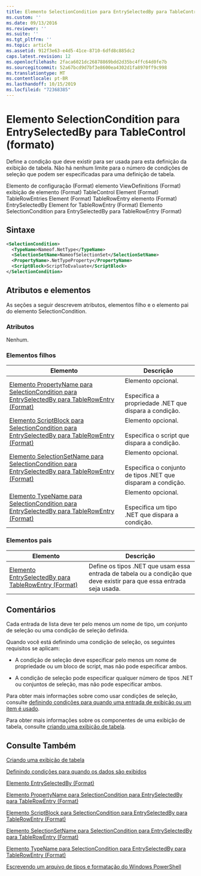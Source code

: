 ```yaml
---
title: Elemento SelectionCondition para EntrySelectedBy para TableControl (Format) | Microsoft Docs
ms.custom: ''
ms.date: 09/13/2016
ms.reviewer: ''
ms.suite: ''
ms.tgt_pltfrm: ''
ms.topic: article
ms.assetid: 912f3e63-e4d5-41ce-8710-6dfd8c885dc2
caps.latest.revision: 12
ms.openlocfilehash: 2faca6021dc26878869bdd2d35bc4ffc64d0fe7b
ms.sourcegitcommit: 52a67bcd9d7bf3e8600ea4302d1fa8970ff9c998
ms.translationtype: MT
ms.contentlocale: pt-BR
ms.lasthandoff: 10/15/2019
ms.locfileid: "72368385"
---
```

# <a name="selectioncondition-element-for-entryselectedby-for-tablecontrol-format"></a>Elemento SelectionCondition para EntrySelectedBy para TableControl (formato)

Define a condição que deve existir para ser usada para esta definição da exibição de tabela. Não há nenhum limite para o número de condições de seleção que podem ser especificadas para uma definição de tabela.

Elemento de configuração (Format) elemento ViewDefinitions (Format) exibição de elemento (Format) TableControl Element (Format) TableRowEntries Element (Format) TableRowEntry elemento (Format) EntrySelectedBy Element for TableRowEntry (Format) Elemento SelectionCondition para EntrySelectedBy para TableRowEntry (Format)

## <a name="syntax"></a>Sintaxe

```xml
<SelectionCondition>
  <TypeName>Nameof.NetType</TypeName>
  <SelectionSetName>NameofSelectionSet</SelectionSetName>
  <PropertyName>.NetTypeProperty</PropertyName>
  <ScriptBlock>ScriptToEvaluate</ScriptBlock>
</SelectionCondition>
```

## <a name="attributes-and-elements"></a>Atributos e elementos

As seções a seguir descrevem atributos, elementos filho e o elemento pai do elemento SelectionCondition.

### <a name="attributes"></a>Atributos

Nenhum.

### <a name="child-elements"></a>Elementos filhos

|Elemento|Descrição|
|-------------|-----------------|
|[Elemento PropertyName para SelectionCondition para EntrySelectedBy para TableRowEntry (Format)](./propertyname-element-for-selectioncondition-for-entryselectedby-for-tablerowentry-format.md)|Elemento opcional.<br /><br /> Especifica a propriedade .NET que dispara a condição.|
|[Elemento ScriptBlock para SelectionCondition para EntrySelectedBy para TableRowEntry (Format)](./scriptblock-element-for-selectioncondition-for-entryselectedby-for-tablecontrol-format.md)|Elemento opcional.<br /><br /> Especifica o script que dispara a condição.|
|[Elemento SelectionSetName para SelectionCondition para EntrySelectedBy para TableRowEntry (Format)](./selectionsetname-element-for-selectioncondition-for-entryselectedby-for-tablecontrol-format.md)|Elemento opcional.<br /><br /> Especifica o conjunto de tipos .NET que disparam a condição.|
|[Elemento TypeName para SelectionCondition para EntrySelectedBy para TableRowEntry (Format)](./typename-element-for-selectioncondition-for-entryselectedby-for-tablecontrol-format.md)|Elemento opcional.<br /><br /> Especifica um tipo .NET que dispara a condição.|

### <a name="parent-elements"></a>Elementos pais

|Elemento|Descrição|
|-------------|-----------------|
|[Elemento EntrySelectedBy para TableRowEntry (Format)](./entryselectedby-element-for-tablerowentry-for-tablecontrol-format.md)|Define os tipos .NET que usam essa entrada de tabela ou a condição que deve existir para que essa entrada seja usada.|

## <a name="remarks"></a>Comentários

Cada entrada de lista deve ter pelo menos um nome de tipo, um conjunto de seleção ou uma condição de seleção definida.

Quando você está definindo uma condição de seleção, os seguintes requisitos se aplicam:

- A condição de seleção deve especificar pelo menos um nome de propriedade ou um bloco de script, mas não pode especificar ambos.

- A condição de seleção pode especificar qualquer número de tipos .NET ou conjuntos de seleção, mas não pode especificar ambos.

Para obter mais informações sobre como usar condições de seleção, consulte [definindo condições para quando uma entrada de exibição ou um item é usado](./defining-conditions-for-displaying-data.md).

Para obter mais informações sobre os componentes de uma exibição de tabela, consulte [criando uma exibição de tabela](./creating-a-table-view.md).

## <a name="see-also"></a>Consulte Também

[Criando uma exibição de tabela](./creating-a-table-view.md)

[Definindo condições para quando os dados são exibidos](./defining-conditions-for-displaying-data.md)

[Elemento EntrySelectedBy (Format)](./entryselectedby-element-for-tablerowentry-for-tablecontrol-format.md)

[Elemento PropertyName para SelectionCondition para EntrySelectedBy para TableRowEntry (Format)](./propertyname-element-for-selectioncondition-for-entryselectedby-for-tablerowentry-format.md)

[Elemento ScriptBlock para SelectionCondition para EntrySelectedBy para TableRowEntry (Format)](./scriptblock-element-for-selectioncondition-for-entryselectedby-for-tablecontrol-format.md)

[Elemento SelectionSetName para SelectionCondition para EntrySelectedBy para TableRowEntry (Format)](./selectionsetname-element-for-selectioncondition-for-entryselectedby-for-tablecontrol-format.md)

[Elemento TypeName para SelectionCondition para EntrySelectedBy para TableRowEntry (Format)](./typename-element-for-selectioncondition-for-entryselectedby-for-tablecontrol-format.md)

[Escrevendo um arquivo de tipos e formatação do Windows PowerShell](./writing-a-powershell-formatting-file.md)
